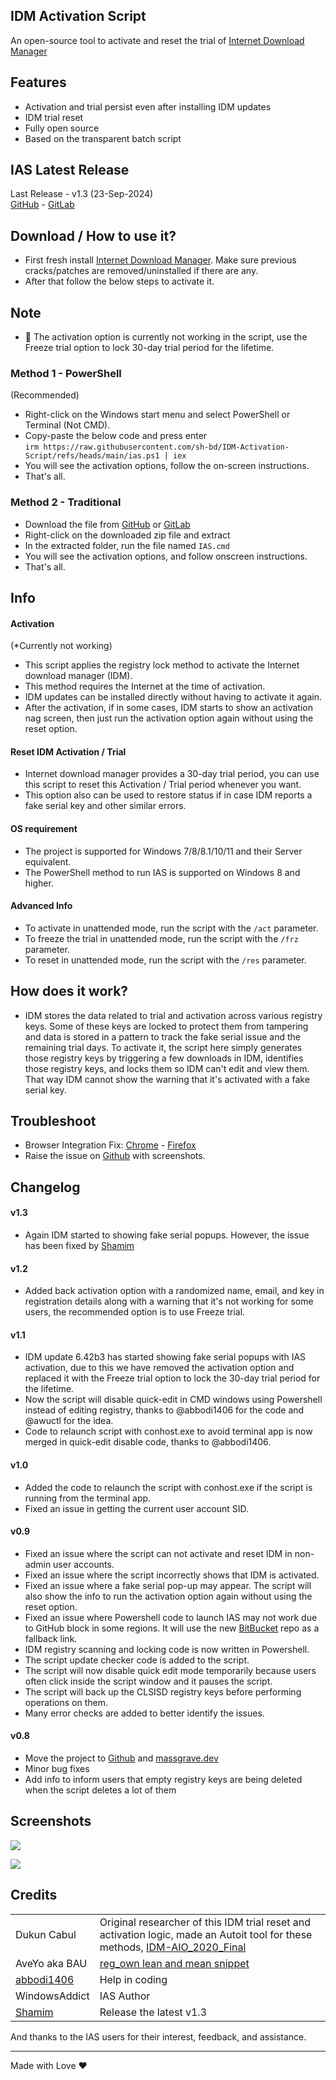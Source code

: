 ## IDM Activation Script

An open-source tool to activate and reset the trial of [Internet Download Manager](https://www.internetdownloadmanager.com/)

## Features

-   Activation and trial persist even after installing IDM updates
-   IDM trial reset
-   Fully open source
-   Based on the transparent batch script

## IAS Latest Release

Last Release - v1.3 (23-Sep-2024)\
[GitHub](https://github.com/sh-bd/IDM-Activation-Script) - [GitLab](https://gitlab.com/sh4mim/IDM-Activation-Script)

## Download / How to use it?

-   First fresh install [Internet Download Manager](https://www.internetdownloadmanager.com/). Make sure previous cracks/patches are removed/uninstalled if there are any.
-   After that follow the below steps to activate it.

## Note

-   📌 The activation option is currently not working in the script, use the Freeze trial option to lock 30-day trial period for the lifetime.

### Method 1 - PowerShell

(Recommended)

-   Right-click on the Windows start menu and select PowerShell or Terminal (Not CMD).
-   Copy-paste the below code and press enter\
    `irm https://raw.githubusercontent.com/sh-bd/IDM-Activation-Script/refs/heads/main/ias.ps1 | iex`
-   You will see the activation options, follow the on-screen instructions.
-   That's all.

### Method 2 - Traditional

-   Download the file from [GitHub](https://github.com/sh-bd/IDM-Activation-Script/archive/refs/heads/main.zip) or [GitLab](https://gitlab.com/sh4mim/IDM-Activation-Script/-/archive/main/IDM-Activation-Script-main.zip)
-   Right-click on the downloaded zip file and extract
-   In the extracted folder, run the file named `IAS.cmd`
-   You will see the activation options, and follow onscreen instructions.
-   That's all.

## Info

#### Activation

(\*Currently not working)

-   This script applies the registry lock method to activate the Internet download manager (IDM).
-   This method requires the Internet at the time of activation.
-   IDM updates can be installed directly without having to activate it again.
-   After the activation, if in some cases, IDM starts to show an activation nag screen, then just run the activation option again without using the reset option.

#### Reset IDM Activation / Trial

-   Internet download manager provides a 30-day trial period, you can use this script to reset this Activation / Trial period whenever you want.
-   This option also can be used to restore status if in case IDM reports a fake serial key and other similar errors.

#### OS requirement

-   The project is supported for Windows 7/8/8.1/10/11 and their Server equivalent.
-   The PowerShell method to run IAS is supported on Windows 8 and higher.

#### Advanced Info

-   To activate in unattended mode, run the script with the `/act` parameter.
-   To freeze the trial in unattended mode, run the script with the `/frz` parameter.
-   To reset in unattended mode, run the script with the `/res` parameter.

## How does it work?

-   IDM stores the data related to trial and activation across various registry keys. Some of these keys are locked to protect them from tampering and data is stored in a pattern to track the fake serial issue and the remaining trial days. To activate it, the script here simply generates those registry keys by triggering a few downloads in IDM, identifies those registry keys, and locks them so IDM can't edit and view them. That way IDM cannot show the warning that it's activated with a fake serial key.

## Troubleshoot

-   Browser Integration Fix: [Chrome](https://www.internetdownloadmanager.com/register/new_faq/bi9.html) - [Firefox](https://www.internetdownloadmanager.com/register/new_faq/bi4.html)
-   Raise the issue on [Github](https://github.com/sh-bd/IDM-Activation-Script) with screenshots.

## Changelog


#### v1.3

-   Again IDM started to showing fake serial popups. However, the issue has been fixed by [Shamim](https://github.com/sh-bd)
  
#### v1.2

-   Added back activation option with a randomized name, email, and key in registration details along with a warning that it's not working for some users, the recommended option is to use Freeze trial.

#### v1.1

-   IDM update 6.42b3 has started showing fake serial popups with IAS activation, due to this we have removed the activation option and replaced it with the Freeze trial option to lock the 30-day trial period for the lifetime.
-   Now the script will disable quick-edit in CMD windows using Powershell instead of editing registry, thanks to @abbodi1406 for the code and @awuctl for the idea.
-   Code to relaunch script with conhost.exe to avoid terminal app is now merged in quick-edit disable code, thanks to @abbodi1406.

#### v1.0

-   Added the code to relaunch the script with conhost.exe if the script is running from the terminal app.
-   Fixed an issue in getting the current user account SID.

#### v0.9

-   Fixed an issue where the script can not activate and reset IDM in non-admin user accounts.
-   Fixed an issue where the script incorrectly shows that IDM is activated.
-   Fixed an issue where a fake serial pop-up may appear. The script will also show the info to run the activation option again without using the reset option.
-   Fixed an issue where Powershell code to launch IAS may not work due to GitHub block in some regions. It will use the new [BitBucket](https://bitbucket.org/WindowsAddict/idm-activation-script/) repo as a fallback link.
-   IDM registry scanning and locking code is now written in Powershell.
-   The script update checker code is added to the script.
-   The script will now disable quick edit mode temporarily because users often click inside the script window and it pauses the script.
-   The script will back up the CLSISD registry keys before performing operations on them.
-   Many error checks are added to better identify the issues.

#### v0.8

-   Move the project to [Github](https://github.com/WindowsAddict/IDM-Activation-Script) and [massgrave.dev](https://massgrave.dev/idm-activation-script.html)
-   Minor bug fixes
-   Add info to inform users that empty registry keys are being deleted when the script deletes a lot of them

## Screenshots

![](https://massgrave.dev/images/IAS.png?raw=true)

![](https://massgrave.dev/images/IAS_Freeze_Trial.png?raw=true)

## Credits

|                                             |                                                                                                                                                                                                                                        |
|----------------------|--------------------------------------------------|
| Dukun Cabul                                 | Original researcher of this IDM trial reset and activation logic, made an Autoit tool for these methods, [IDM-AIO_2020_Final](https://nsaneforums.com/topic/371047-discussion-internet-download-manager-fixes/page/8/#comment-1632062) |
| AveYo aka BAU                               | [reg_own lean and mean snippet](https://pastebin.com/XTPt0JSC)                                                                                                                                                                         |
| [abbodi1406](https://github.com/abbodi1406) | Help in coding                                                                                                                                                                                                                         |
| WindowsAddict                               | IAS Author                                                                                                                                                                                                                             |
| [Shamim](https://github.com/sh-bd) | Release the latest v1.3

And thanks to the IAS users for their interest, feedback, and assistance.

------------------------------------------------------------------------

Made with Love ❤️

